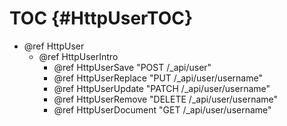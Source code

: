 TOC {#HttpUserTOC}
===================

- @ref HttpUser
  - @ref HttpUserIntro
    - @ref HttpUserSave "POST /_api/user"
    - @ref HttpUserReplace "PUT /_api/user/username"
    - @ref HttpUserUpdate "PATCH /_api/user/username"
    - @ref HttpUserRemove "DELETE /_api/user/username"
    - @ref HttpUserDocument "GET /_api/user/username"
